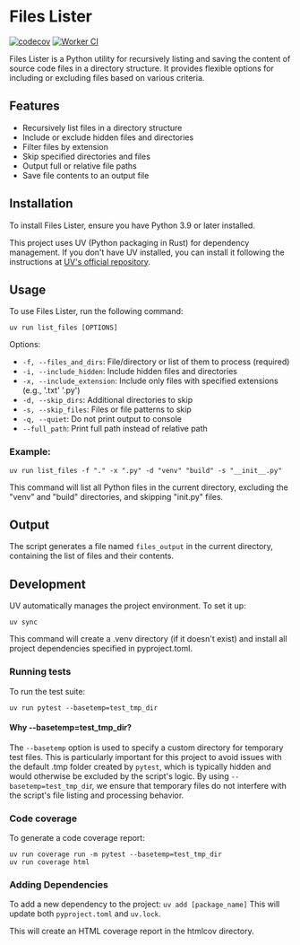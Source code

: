 # Files Lister
[![codecov](https://codecov.io/gh/michalsi/lister/graph/badge.svg?token=MXS5ETIC8Q)](https://codecov.io/gh/michalsi/lister)
[![Worker CI](https://github.com/michalsi/lister/actions/workflows/ci.yml/badge.svg)](https://github.com/michalsi/lister/actions/workflows/ci.yml)

Files Lister is a Python utility for recursively listing and saving the content of source code files in a directory structure.
It provides flexible options for including or excluding files based on various criteria.

## Features

- Recursively list files in a directory structure
- Include or exclude hidden files and directories
- Filter files by extension
- Skip specified directories and files
- Output full or relative file paths
- Save file contents to an output file

## Installation

To install Files Lister, ensure you have Python 3.9 or later installed. 

This project uses UV (Python packaging in Rust) for dependency management.
If you don't have UV installed, you can install it following the instructions at [UV's official repository](https://github.com/astral-sh/uv).

## Usage
To use Files Lister, run the following command:

```
uv run list_files [OPTIONS]
```

Options:
- `-f, --files_and_dirs`: File/directory or list of them to process (required)
- `-i, --include_hidden`: Include hidden files and directories
- `-x, --include_extension`: Include only files with specified extensions (e.g., '.txt' '.py')
- `-d, --skip_dirs`: Additional directories to skip
- `-s, --skip_files`: Files or file patterns to skip
- `-q, --quiet`: Do not print output to console
- `--full_path`: Print full path instead of relative path

### Example:
```
uv run list_files -f "." -x ".py" -d "venv" "build" -s "__init__.py"
```
This command will list all Python files in the current directory, excluding the "venv" and "build" directories, 
and skipping "init.py" files.

## Output
The script generates a file named `files_output` in the current directory, containing the list of files and their contents.

## Development

UV automatically manages the project environment. To set it up:

```
uv sync
```
This command will create a .venv directory (if it doesn't exist) and install all project dependencies specified in pyproject.toml.

### Running tests
To run the test suite:

```
uv run pytest --basetemp=test_tmp_dir
```
#### Why --basetemp=test_tmp_dir?
The `--basetemp` option is used to specify a custom directory for temporary test files. 
This is particularly important for this project to avoid issues with the default .tmp folder created by `pytest`,
which is typically hidden and would otherwise be excluded by the script's logic.
By using `--basetemp=test_tmp_di`r, we ensure that temporary files do not interfere with the script's file listing and processing behavior.

### Code coverage
To generate a code coverage report:

```
uv run coverage run -m pytest --basetemp=test_tmp_dir
uv run coverage html
```

### Adding Dependencies
To add a new dependency to the project:
```uv add [package_name]```
This will update both `pyproject.toml` and `uv.lock`.

This will create an HTML coverage report in the htmlcov directory.
